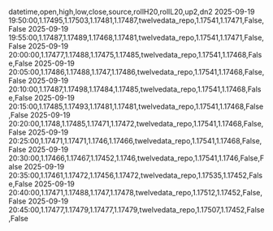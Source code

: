 datetime,open,high,low,close,source,rollH20,rollL20,up2,dn2
2025-09-19 19:50:00,1.17495,1.17503,1.17481,1.17487,twelvedata_repo,1.17541,1.17471,False,False
2025-09-19 19:55:00,1.17487,1.17489,1.17468,1.17481,twelvedata_repo,1.17541,1.17471,False,False
2025-09-19 20:00:00,1.17477,1.17488,1.17475,1.17485,twelvedata_repo,1.17541,1.17468,False,False
2025-09-19 20:05:00,1.17486,1.17488,1.1747,1.17486,twelvedata_repo,1.17541,1.17468,False,False
2025-09-19 20:10:00,1.17487,1.17498,1.17484,1.17485,twelvedata_repo,1.17541,1.17468,False,False
2025-09-19 20:15:00,1.17485,1.17493,1.17481,1.17481,twelvedata_repo,1.17541,1.17468,False,False
2025-09-19 20:20:00,1.1748,1.17485,1.17471,1.17472,twelvedata_repo,1.17541,1.17468,False,False
2025-09-19 20:25:00,1.17471,1.17471,1.1746,1.17466,twelvedata_repo,1.17541,1.17468,False,False
2025-09-19 20:30:00,1.17466,1.17467,1.17452,1.1746,twelvedata_repo,1.17541,1.1746,False,False
2025-09-19 20:35:00,1.17461,1.17472,1.17456,1.17472,twelvedata_repo,1.17535,1.17452,False,False
2025-09-19 20:40:00,1.17471,1.17488,1.1747,1.17478,twelvedata_repo,1.17512,1.17452,False,False
2025-09-19 20:45:00,1.17477,1.17479,1.17477,1.17479,twelvedata_repo,1.17507,1.17452,False,False
